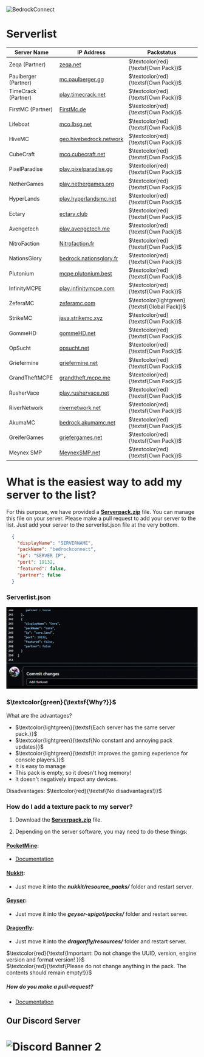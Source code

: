 ![BedrockConnect](https://cdn.discordapp.com/attachments/1022232337938911262/1099499823029305384/channels4_banner.jpg)

# Serverlist

| Server Name           | IP Address              |       	Packstatus     	                  |
|-----------------------|-------------------------|-------------------------------------------|
| Zeqa (Partner)        | [zeqa.net](https://pack.bedrockhub.io/zeqa)                         | $\textcolor{red}{\textsf{Own Pack}}$ | 
| Paulberger (Partner)  | [mc.paulberger.gg](https://pack.bedrockhub.io/paulberger)           | $\textcolor{red}{\textsf{Own Pack}}$ |
| TimeCrack (Partner)   | [play.timecrack.net](https://pack.bedrockhub.io/timecrack)          | $\textcolor{red}{\textsf{Own Pack}}$ | 
| FirstMC (Partner)     | [FirstMc.de](https://pack.bedrockhub.io/firstmc)                    | $\textcolor{red}{\textsf{Own Pack}}$ | 
| Lifeboat              | [mco.lbsg.net](https://pack.bedrockhub.io/lbsg)                     | $\textcolor{red}{\textsf{Own Pack}}$ | 
| HiveMC                | [geo.hivebedrock.network](https://pack.bedrockhub.io/hivemc)        | $\textcolor{red}{\textsf{Own Pack}}$ | 
| CubeCraft             | [mco.cubecraft.net](https://pack.bedrockhub.io/cubecraft)           | $\textcolor{red}{\textsf{Own Pack}}$ | 
| PixelParadise         | [play.pixelparadise.gg](https://pack.bedrockhub.io/pixelparadise)   | $\textcolor{red}{\textsf{Own Pack}}$ | 
| NetherGames           | [play.nethergames.org](https://pack.bedrockhub.io/nethergames)      | $\textcolor{red}{\textsf{Own Pack}}$ | 
| HyperLands            | [play.hyperlandsmc.net](https://pack.bedrockhub.io/hyperlands)      | $\textcolor{red}{\textsf{Own Pack}}$ | 
| Ectary                | [ectary.club](https://pack.bedrockhub.io/ectary)                    | $\textcolor{red}{\textsf{Own Pack}}$ | 
| Avengetech            | [play.avengetech.me](https://pack.bedrockhub.io/avengetech)         | $\textcolor{red}{\textsf{Own Pack}}$ | 
| NitroFaction          | [Nitrofaction.fr](https://pack.bedrockhub.io/nitrofaction)          | $\textcolor{red}{\textsf{Own Pack}}$ | 
| NationsGlory          | [bedrock.nationsglory.fr](https://pack.bedrockhub.io/NationsGlory)  | $\textcolor{red}{\textsf{Own Pack}}$ | 
| Plutonium             | [mcpe.plutonium.best](https://pack.bedrockhub.io/plutonium)         | $\textcolor{red}{\textsf{Own Pack}}$ | 
| InfinityMCPE          | [play.infinitymcpe.com](https://pack.bedrockhub.io/infinitymcpe)    | $\textcolor{red}{\textsf{Own Pack}}$ | 
| ZeferaMC              | [zeferamc.com](https://pack.bedrockhub.io/bedrockconnect)           | $\textcolor{lightgreen}{\textsf{Global Pack}}$ | 
| StrikeMC              | [java.strikemc.xyz](https://pack.bedrockhub.io/strikemc)            | $\textcolor{red}{\textsf{Own Pack}}$ | 
| GommeHD               | [gommeHD.net](https://pack.bedrockhub.io/gommehd)                   | $\textcolor{red}{\textsf{Own Pack}}$ | 
| OpSucht               | [opsucht.net](https://pack.bedrockhub.io/opsucht)                   | $\textcolor{red}{\textsf{Own Pack}}$ | 
| Griefermine           | [griefermine.net](ttps://pack.bedrockhub.io/griefermine)            | $\textcolor{red}{\textsf{Own Pack}}$ | 
| GrandTheftMCPE        | [grandtheft.mcpe.me](https://pack.bedrockhub.io/grandtheftmcpe)     | $\textcolor{red}{\textsf{Own Pack}}$ | 
| RusherVace            | [play.rushervace.net](https://pack.bedrockhub.io/rushervace)        | $\textcolor{red}{\textsf{Own Pack}}$ | 
| RiverNetwork          | [rivernetwork.net](https://pack.bedrockhub.io/rivernetwork)         | $\textcolor{red}{\textsf{Own Pack}}$ | 
| AkumaMC               | [bedrock.akumamc.net](https://pack.bedrockhub.io/akumamc)           | $\textcolor{red}{\textsf{Own Pack}}$ | 
| GreiferGames          | [griefergames.net](https://pack.bedrockhub.io/griefergames)         | $\textcolor{red}{\textsf{Own Pack}}$ | 
| Meynex SMP            | [MeynexSMP.net](https://pack.bedrockhub.io/griefermine)             | $\textcolor{red}{\textsf{Own Pack}}$ | 


# What is the easiest way to add my server to the list?

For this purpose, we have provided a [<strong>Serverpack.zip</strong>](https://pack.bedrockhub.io/bedrockconnect) file. You can manage this file on your server. Please make a pull request to add your server to the list. Just add your server to the serverlist.json file at the very bottom.

```json
  {
    "displayName": "SERVERNAME",
    "packName": "bedrockconnect",
    "ip": "SERVER IP",
    "port": 19132,
    "featured": false,
    "partner": false
  }
```

### Serverlist.json
![HowAddthat](https://github.com/BedrockHubIO/BedrockConnect-Serverlist/blob/c710fd83b8abb3379d6aa9169727c22f64c66d50/0423-_1_.gif)

### $\textcolor{green}{\textsf{Why?}}$
What are the advantages?
- $\textcolor{lightgreen}{\textsf{Each server has the same server pack.}}$ 
- $\textcolor{lightgreen}{\textsf{No constant and annoying pack updates}}$
- $\textcolor{lightgreen}{\textsf{It improves the gaming experience for console players.}}$  
- It is easy to manage
- This pack is empty, so it doesn't hog memory!
- It doesn't negatively impact any devices.

Disadvantages: 
$\textcolor{red}{\textsf{No disadvantages!}}$ 

### How do I add a texture pack to my server?

1. Download the [<strong>Serverpack.zip</strong>](https://pack.bedrockhub.io/bedrockconnect) file.

2. Depending on the server software, you may need to do these things: 

#### [PocketMine](https://discord.com/invite/xxp7VAYQtn): 
- [Documentation](https://github.com/pmmp/PocketMine-MP/blob/stable/resources/resource_packs.yml) 


#### [Nukkit](https://discord.com/invite/5PzMkyK):
- Just move it into the ***nukkit/resource_packs/*** folder and restart server. 


#### [Geyser](https://discord.com/invite/geysermc):
- Just move it into the ***geyser-spigot/packs/*** folder and restart server.


#### [Dragonfly](https://discord.gg/NRbJ9Q8zmn): 
- Just move it into the ***dragonfly/resources/*** folder and restart server.
	



$\textcolor{red}{\textsf{Important: Do not change the UUID, version, engine version and format version! }}$   
$\textcolor{red}{\textsf{Please do not change anything in the pack. The contents should remain empty!}}$ 
##### How do you make a pull-request?
- [Documentation](https://docs.github.com/en/pull-requests/collaborating-with-pull-requests/proposing-changes-to-your-work-with-pull-requests/about-pull-requests)

## Our Discord Server
![Discord Banner 2](https://discordapp.com/api/guilds/880891245306740807/widget.png?style=banner2)
=======
